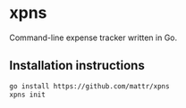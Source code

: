 # xpns

Command-line expense tracker written in Go.

## Installation instructions

```bash
go install https://github.com/mattr/xpns
xpns init
```


